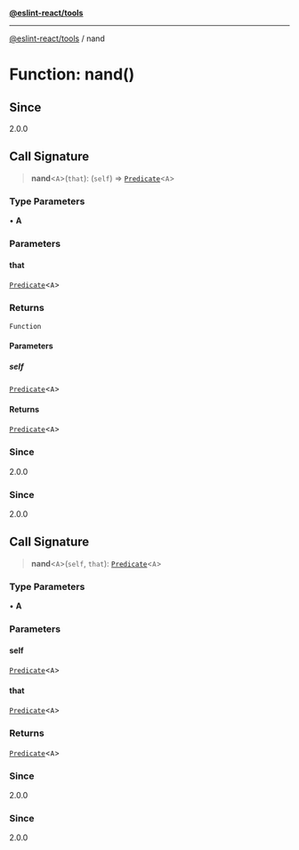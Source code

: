 [**@eslint-react/tools**](../README.md)

***

[@eslint-react/tools](../README.md) / nand

# Function: nand()

## Since

2.0.0

## Call Signature

> **nand**\<`A`\>(`that`): (`self`) => [`Predicate`](../interfaces/Predicate.md)\<`A`\>

### Type Parameters

• **A**

### Parameters

#### that

[`Predicate`](../interfaces/Predicate.md)\<`A`\>

### Returns

`Function`

#### Parameters

##### self

[`Predicate`](../interfaces/Predicate.md)\<`A`\>

#### Returns

[`Predicate`](../interfaces/Predicate.md)\<`A`\>

### Since

2.0.0

### Since

2.0.0

## Call Signature

> **nand**\<`A`\>(`self`, `that`): [`Predicate`](../interfaces/Predicate.md)\<`A`\>

### Type Parameters

• **A**

### Parameters

#### self

[`Predicate`](../interfaces/Predicate.md)\<`A`\>

#### that

[`Predicate`](../interfaces/Predicate.md)\<`A`\>

### Returns

[`Predicate`](../interfaces/Predicate.md)\<`A`\>

### Since

2.0.0

### Since

2.0.0
